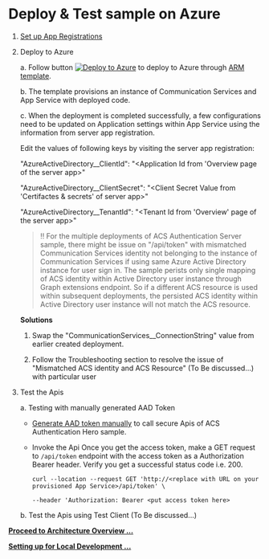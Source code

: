 # Deploy & Test sample on Azure

1. [Set up App Registrations](./set-up-app-registrations.md)

2. Deploy to Azure
    
    a. Follow button [![Deploy to Azure](https://aka.ms/deploytoazurebutton)](https://portal.azure.com/#create/Microsoft.Template/uri/https%3A%2F%2Fraw.githubusercontent.com%2FAzure-Samples%2Fcommunication-services-authentication-hero-csharp%2Fmain%2Fdeploy%2Fazuredeploy.json) to deploy to Azure through [ARM template](https://docs.microsoft.com/en-us/azure/azure-resource-manager/templates/overview).

    b. The template provisions an instance of Communication Services and App Service with deployed code.

    c. When the deployment is completed successfully, a few configurations need to be updated on Application settings within App Service using the information from server app registration.

    Edit the values of following keys by visiting the server app registration:

    "AzureActiveDirectory__ClientId": "<Application Id from 'Overview page of the server app>"

    "AzureActiveDirectory__ClientSecret": "<Client Secret Value from 'Certifactes & secrets' of server app>"

    "AzureActiveDirectory__TenantId": "<Tenant Id from 'Overview' page of the server app>"

    > :bangbang: For the multiple deployments of ACS Authentication Server sample, there might be issue on "/api/token" with mismatched Communication Services identity not belonging to the instance of Communication Services if using same Azure Active Directory instance for user sign in. The sample perists only single mapping of ACS identity within Active Directory user instance through Graph extensions endpoint. So if a different ACS resource is used within subsequent deployments, the persisted ACS identity within Active Directory user instance will not match the ACS resource.

    **Solutions**

    1. Swap the "CommunicationServices__ConnectionString" value from earlier created deployment.

    2. Follow the Troubleshooting section to resolve the issue of "Mismatched ACS identity and ACS Resource" (To Be discussed...) with particular user 

3. Test the Apis

    a. Testing with manually generated AAD Token

     - [Generate AAD token manually](../test-tools/generate_aad_token_manually.md) to call secure Apis of ACS Authentication Hero sample.

     - Invoke the Api
        Once you get the access token, make a GET request to `/api/token` endpoint with the access token as a Authorization Bearer header. Verify you get a successful status code i.e. 200.

        ``` SHELL
        curl --location --request GET 'http://<replace with URL on your provisioned App Service>/api/token' \

        --header 'Authorization: Bearer <put access token here>
        ```
    
    b. Test the Apis using Test Client (To Be discussed...) 


**[Proceed to Architecture Overview ...](../design-guides/architecture-overview.md)**

**[Setting up for Local Development ...](<../contribution-guides/1. get-set-up.md>)**
